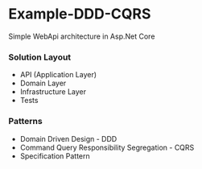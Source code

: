 # Example-DDD-CQRS

Simple WebApi architecture in Asp.Net Core

### Solution Layout
* API (Application Layer)
* Domain Layer
* Infrastructure Layer
* Tests

### Patterns

* Domain Driven Design - DDD
* Command Query Responsibility Segregation - CQRS
* Specification Pattern

